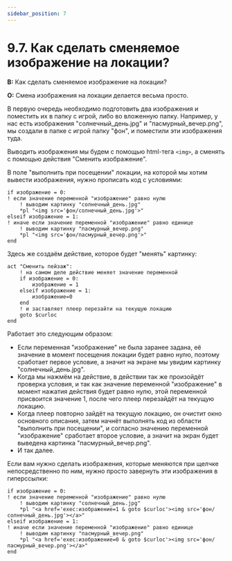 ```yaml
---
sidebar_position: 7
---
```


# 9.7. Как сделать сменяемое изображение на локации?
<!-- [:faq_09_07] -->
**В:** Как сделать сменяемое изображение на локации?

**О:**
Смена изображения на локации делается весьма просто.

В первую очередь необходимо подготовить два изображения и поместить их в папку с игрой, либо во вложенную папку. Например, у нас есть изображения "солнечный_день.jpg" и "пасмурный_вечер.png", мы создали в папке с игрой папку "фон", и поместили эти изображения туда.

Выводить изображения мы будем с помощью html-тега `<img>`, а сменять с помощью действия "Сменить изображение".

В поле "выполнить при посещении" локации, на которой мы хотим вывести изображения, нужно прописать код с условиями:

```qsp
if изображение = 0:
! если значение переменной "изображение" равно нулю
    ! выводим картинку "солнечный_день.jpg"
    *pl "<img src='фон/солнечный_день.jpg'>"
elseif изображение = 1:
! иначе если значение переменной "изображение" равно единице
    ! выводим картинку "пасмурный_вечер.png"
    *pl "<img src='фон/пасмурный_вечер.png'>"
end
```

Здесь же создаём действие, которое будет "менять" картинку:

```qsp
act "Сменить пейзаж":
    ! на самом деле действие меняет значение переменной
    if изображение = 0:
        изображение = 1
    elseif изображение = 1:
        изображение=0
    end
    ! и заставляет плеер перезайти на текущую локацию
    goto $curloc
end
```

Работает это следующим образом:

* Если переменная "изображение" не была заранее задана, её значение в момент посещения локации будет равно нулю, поэтому сработает первое условие, а значит на экране мы увидим картинку "солнечный_день.jpg".
* Когда мы нажмём на действие, в действии так же произойдёт проверка условия, и так как значение переменной "изображение" в момент нажатия действия будет равно нулю, этой переменной присвоится значение 1, после чего плеер перезайдёт на текущую локацию.
* Когда плеер повторно зайдёт на текущую локацию, он очистит окно основного описания, затем начнёт выполнять код из области "выполнить при посещении", и согласно значению переменной "изображение" сработает второе условие, а значит на экран будет выведена картинка "пасмурный_вечер.png".
* И так далее.

Если вам нужно сделать изображения, которые меняются при щелчке непосредственно по ним, нужно просто завернуть эти изображения в гиперссылки:

```qsp
if изображение = 0:
! если значение переменной "изображение" равно нулю
    ! выводим картинку "солнечный_день.jpg"
    *pl "<a href='exec:изображение=1 & goto $curloc'><img src='фон/солнечный_день.jpg'></a>"
elseif изображение = 1:
! иначе если значение переменной "изображение" равно единице
    ! выводим картинку "пасмурный_вечер.png"
    *pl "<a href='exec:изображение=0 & goto $curloc'><img src='фон/пасмурный_вечер.png'></a>"
end
```
